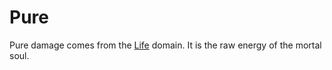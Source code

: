 # Pure

Pure damage comes from the [Life](../../../Magic/Spells/Spell%20Domains/Life.md) domain. It is the raw energy of the mortal soul.
